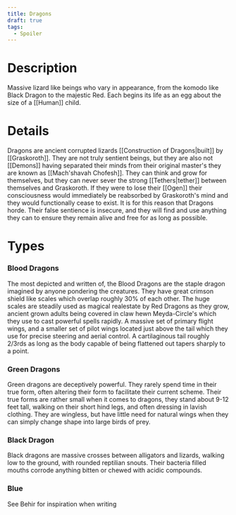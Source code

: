 ```yaml
---
title: Dragons
draft: true
tags:
  - Spoiler
---
```

# Description
Massive lizard like beings who vary in appearance, from the komodo like Black Dragon to the majestic Red. Each begins its life as an egg about the size of a [[Human]] child.
# Details
Dragons are ancient corrupted lizards [[Construction of Dragons|built]] by [[Graskoroth]]. They are not truly sentient beings, but they are also not [[Demons]] having separated their minds from their original master's they are known as [[Mach'shavah Chofesh]]. They can think and grow for themselves, but they can never sever the strong [[Tethers|tether]] between themselves and Graskoroth. If they were to lose their [[Ogen]] their consciousness would immediately be reabsorbed by Graskoroth's mind and they would functionally cease to exist. It is for this reason that Dragons horde. Their false sentience is insecure, and they will find and use anything they can to ensure they remain alive and free for as long as possible.

# Types
### Blood Dragons
The most depicted and written of, the Blood Dragons are the staple dragon imagined by anyone pondering the creatures. They have great crimson shield like scales which overlap roughly 30% of each other. The huge scales are steadily used as magical realestate by Red Dragons as they grow, ancient grown adults being covered in claw hewn Meyda-Circle's which they use to cast powerful spells rapidly. A massive set of primary flight wings, and a smaller set of pilot wings located just above the tail which they use for precise steering and aerial control. A cartilaginous tail roughly 2/3rds as long as the body capable of being flattened out tapers sharply to a point.
### Green Dragons
Green dragons are deceptively powerful. They rarely spend time in their true form, often altering their form to facilitate their current scheme. Their true forms are rather small when it comes to dragons, they stand about 9-12 feet tall, walking on their short hind legs, and often dressing in lavish clothing. They are wingless, but have little need for natural wings when they can simply change shape into large birds of prey.
### Black Dragon
Black dragons are massive crosses between alligators and lizards, walking low to the ground, with rounded reptilian snouts. Their bacteria filled mouths corrode anything bitten or chewed with acidic compounds.
### Blue
See Behir for inspiration when writing
